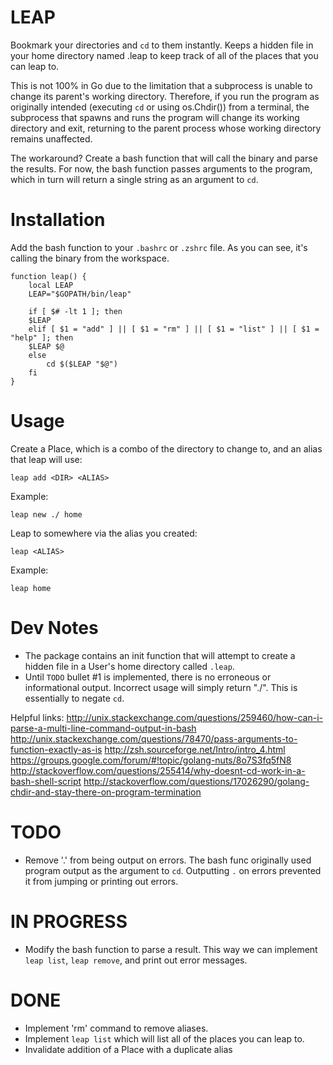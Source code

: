 # LEAP

Bookmark your directories and `cd` to them instantly. Keeps a hidden file in your home directory named .leap to keep track of all of the places that you can leap to.

This is not 100% in Go due to the limitation that a subprocess is unable to change its parent's working directory. Therefore, if you run the program as originally intended (executing `cd` or using os.Chdir()) from a terminal, the subprocess that spawns and runs the program will change its working directory and exit, returning to the parent process whose working directory remains unaffected.

The workaround? Create a bash function that will call the binary and parse the results. For now, the bash function passes arguments to the program, which in turn will return a single string as an argument to `cd`.

# Installation

Add the bash function to your `.bashrc` or `.zshrc` file. As you can see, it's calling the binary from the workspace.
```
function leap() {
    local LEAP
    LEAP="$GOPATH/bin/leap"

    if [ $# -lt 1 ]; then
	$LEAP
    elif [ $1 = "add" ] || [ $1 = "rm" ] || [ $1 = "list" ] || [ $1 = "help" ]; then
	$LEAP $@
    else
        cd $($LEAP "$@")
    fi
}

```

# Usage

Create a Place, which is a combo of the directory to change to, and an alias that leap will use:
```
leap add <DIR> <ALIAS>
```

Example:
```
leap new ./ home
```

Leap to somewhere via the alias you created:
```
leap <ALIAS>
```

Example:
```
leap home
```

# Dev Notes

- The package contains an init function that will attempt to create a hidden file in a User's home directory called `.leap`.
- Until `TODO` bullet #1 is implemented, there is no erroneous or informational output. Incorrect usage will simply return "./". This is essentially to negate `cd`.

Helpful links:
http://unix.stackexchange.com/questions/259460/how-can-i-parse-a-multi-line-command-output-in-bash
http://unix.stackexchange.com/questions/78470/pass-arguments-to-function-exactly-as-is
http://zsh.sourceforge.net/Intro/intro_4.html
https://groups.google.com/forum/#!topic/golang-nuts/8o7S3fq5fN8
http://stackoverflow.com/questions/255414/why-doesnt-cd-work-in-a-bash-shell-script
http://stackoverflow.com/questions/17026290/golang-chdir-and-stay-there-on-program-termination


# TODO
- Remove '.' from being output on errors. The bash func originally used program output as the argument to `cd`. Outputting `.` on errors prevented it from jumping or printing out errors.

# IN PROGRESS
- Modify the bash function to parse a result. This way we can implement `leap list`, `leap remove`, and print out error messages.

# DONE
- Implement 'rm' command to remove aliases.
- Implement `leap list` which will list all of the places you can leap to.
- Invalidate addition of a Place with a duplicate alias
